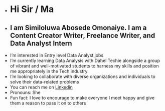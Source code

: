 - # Hi Sir / Ma
- ## I am Similoluwa Abosede Omonaiye. I am a Content Creator Writer, Freelance Writer, and Data Analyst Intern
- I’m interested in Entry level Data Analyst jobs
- I’m currently learning Data Analysis with Dahel Techie alongside a group of vibrant and well-motivated students to harness my skills and position me appropriately in the Tech industry
- I’m looking to collaborate with diverse organizations and individuals to solve their data-related problems 
- You can reach me on [Linkedin](https://www.linkedin.com/public-profile/settings?lipi=urn%3Ali%3Apage%3Ad_flagship3_profile_self_edit_contact-info%3BC3Y9Rq1xS9ygzELP5PFFvQ%3D%3D)
- Pronouns: She
- Fun fact: I love to encourage to make everyone I meet happy and give them a reason to pass it on to others 

<!---
CuttieSimmie/CuttieSimmie is a ✨ special ✨ repository because its `README.md` (this file) appears on your GitHub profile.
You can click the Preview link to take a look at your changes.
--->
